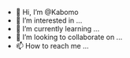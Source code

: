 - 👋 Hi, I’m @Kabomo
- 👀 I’m interested in ...
- 🌱 I’m currently learning ...
- 💞️ I’m looking to collaborate on ...
- 📫 How to reach me ...

<!---
Kabomo/Kabomo is a ✨ special ✨ repository because its `README.md` (this file) appears on your GitHub profile.
You can click the Preview link to take a look at your changes.
--->
